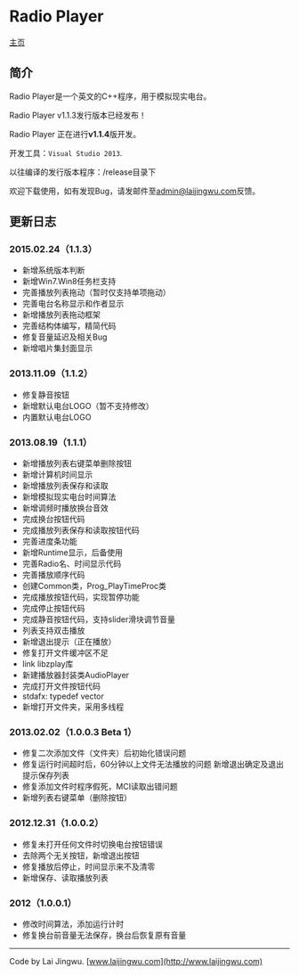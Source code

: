 # Radio Player # 

[主页](http://radioplayer.laijingwu.com)

## 简介 ##

Radio Player是一个英文的C++程序，用于模拟现实电台。

Radio Player v1.1.3发行版本已经发布！

Radio Player 正在进行**v1.1.4**版开发。

开发工具：`Visual Studio 2013`.

以往编译的发行版本程序：/release目录下

欢迎下载使用，如有发现Bug，请发邮件至[admin@laijingwu.com](mailto:admin@laijingwu.com)反馈。

## 更新日志 ##

### 2015.02.24（1.1.3） ###
- 新增系统版本判断
- 新增Win7.Win8任务栏支持
- 完善播放列表拖动（暂时仅支持单项拖动）
- 完善电台名称显示和作者显示
- 新增播放列表拖动框架
- 完善结构体编写，精简代码
- 修复音量延迟及相关Bug
- 新增唱片集封面显示

### 2013.11.09（1.1.2） ###
- 修复静音按钮
- 新增默认电台LOGO（暂不支持修改）
- 内置默认电台LOGO

### 2013.08.19（1.1.1） ###
- 新增播放列表右键菜单删除按钮
- 新增计算机时间显示
- 新增播放列表保存和读取
- 新增模拟现实电台时间算法
- 新增调频时播放换台音效
- 完成换台按钮代码
- 完成播放列表保存和读取按钮代码
- 完善进度条功能
- 新增Runtime显示，后备使用
- 完善Radio名、时间显示代码
- 完善播放顺序代码
- 创建Common类，Prog_PlayTimeProc类
- 完成播放按钮代码，实现暂停功能
- 完成停止按钮代码
- 完成静音按钮代码，支持slider滑块调节音量
- 列表支持双击播放
- 新增退出提示（正在播放）
- 修复打开文件缓冲区不足
- link libzplay库
- 新建播放器封装类AudioPlayer
- 完成打开文件按钮代码
- stdafx: typedef vector
- 新增打开文件夹，采用多线程

### 2013.02.02（1.0.0.3 Beta 1） ###
- 修复二次添加文件（文件夹）后初始化错误问题
- 修复运行时间超时后，60分钟以上文件无法播放的问题
新增退出确定及退出提示保存列表
- 修复添加文件时程序假死，MCI读取出错问题
- 新增列表右键菜单（删除按钮）

### 2012.12.31（1.0.0.2） ###
- 修复未打开任何文件时切换电台按钮错误
- 去除两个无关按钮，新增退出按钮
- 修复播放后停止，时间显示来不及清零
- 新增保存、读取播放列表

### 2012（1.0.0.1） ###
- 修改时间算法，添加运行计时
- 修复换台前音量无法保存，换台后恢复原有音量

***
Code by Lai Jingwu. [www.laijingwu.com](http://www.laijingwu.com)